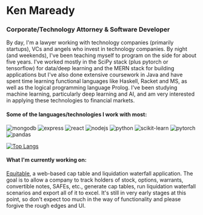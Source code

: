 <!-- ![header](https://capsule-render.vercel.app/api?type=wave&color=3865F5&height=300&section=header&text=Ken%20Maready&fontSize=64&fontColor=ffffff) -->
# Ken Maready

### Corporate/Technology Attorney & Software Developer

By day, I'm a lawyer working with technology companies (primarily startups), VCs and angels who invest in technology companies.  By night (and weekends), I've been teaching myself to program on the side for about five years.  I've worked mostly in the SciPy stack (plus pytorch or tensorflow) for data/deep learning and the MERN stack for building applications but I've also done extensive coursework in Java and have spent time learning functional languages like Haskell, Racket and MS, as well as the logical programming language Prolog.  I've been studying machine learning, particularly deep learning and AI, and am very interested in applying these technologies to financial markets.

#### Some of the languages/technologies I work with most:
![mongodb](https://img.shields.io/static/v1?label=%20&message=MongoDB&labelColor=white&color=brightgreen&logo=mongodb) 
![express](https://img.shields.io/static/v1?label=%20&message=express&labelColor=blue&color=white&logo=express) 
![react](https://img.shields.io/static/v1?label=%20&message=react&labelColor=white&color=lightblue&logo=react) 
![nodejs](https://img.shields.io/static/v1?label=%20&message=nodejs&labelColor=white&color=brightgreen&logo=node.js) 
![python](https://img.shields.io/static/v1?label=%20&message=python&labelColor=white&color=blue&logo=python) 
![scikit-learn](https://img.shields.io/static/v1?label=%20&message=scikit-learn&labelColor=white&color=orange&logo=scikit-learn) 
![pytorch](https://img.shields.io/static/v1?label=%20&message=pytorch&labelColor=white&color=orange&logo=pytorch) 
![pandas](https://img.shields.io/static/v1?label=%20&message=pandas&labelColor=blue&color=white&logo=pandas) 

[![Top Langs](https://github-readme-stats.vercel.app/api/top-langs/?username=kenmaready&layout=compact)](https://github.com/anuraghazra/github-readme-stats)

#### What I'm currently working on:
[Equitable](https://equitable.herokuapp.com/), a web-based cap table and liquidation waterfall application.  The goal is to allow a company to track holders of stock, options, warrants, convertible notes, SAFEs, etc., generate cap tables, run liquidation waterfall scenarios and export all of it to excel.  It's still in very early stages at this point, so don't expect too much in the way of functionality and please forgive the rough edges and UI.


<!--
**kenmaready/kenmaready** is a ✨ _special_ ✨ repository because its `README.md` (this file) appears on your GitHub profile.

Here are some ideas to get you started:

- 🔭 I’m currently working on ...
- 🌱 I’m currently learning ...
- 👯 I’m looking to collaborate on ...
- 🤔 I’m looking for help with ...
- 💬 Ask me about ...
- 📫 How to reach me: ...
- 😄 Pronouns: ...
- ⚡ Fun fact: ...
-->
